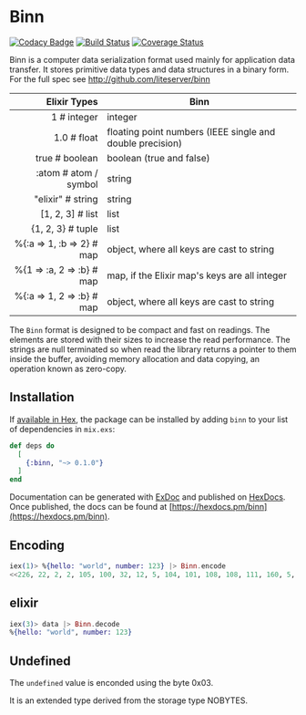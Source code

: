 # Binn

[![Codacy Badge](https://api.codacy.com/project/badge/Grade/1d0f255bb75946ebb800b52ec48bd4db)](https://app.codacy.com/app/thanos/binn?utm_source=github.com&utm_medium=referral&utm_content=thanos/binn&utm_campaign=Badge_Grade_Dashboard)
[![Build Status](https://travis-ci.org/thanos/binn.svg?branch=master)](https://travis-ci.org/thanos/binn)
[![Coverage Status](https://coveralls.io/repos/github/thanos/binn/badge.svg?branch=master)](https://coveralls.io/github/thanos/binn?branch=master)


Binn is a computer data serialization format used mainly for application data transfer. It stores primitive data types and data structures in a binary form. For the full spec see http://github.com/liteserver/binn

Elixir Types | Binn 
-------------:|------
1          # integer | integer
1.0        # float  | floating point numbers (IEEE single and double precision)
true       # boolean | boolean (true and false)
:atom      # atom / symbol | string
"elixir"   # string | string
[1, 2, 3]  # list | list
{1, 2, 3}  # tuple | list
%{:a => 1, :b => 2} # map | object,  where all keys are cast to string 
%{1 => :a, 2 => :b} # map | map, if the Elixir map's keys are all integer
%{:a => 1, 2 => :b} # map | object, where all keys are cast to string



The `Binn` format is designed to be compact and fast on readings. The elements are stored with their sizes to increase the read performance. The strings are null terminated so when read the library returns a pointer to them inside the buffer, avoiding memory allocation and data copying, an operation known as zero-copy.

## Installation

If [available in Hex](https://hex.pm/docs/publish), the package can be installed
by adding `binn` to your list of dependencies in `mix.exs`:

```elixir
def deps do
  [
    {:binn, "~> 0.1.0"}
  ]
end
```

Documentation can be generated with [ExDoc](https://github.com/elixir-lang/ex_doc)
and published on [HexDocs](https://hexdocs.pm). Once published, the docs can
be found at [https://hexdocs.pm/binn](https://hexdocs.pm/binn).


## Encoding

```elixir
iex(1)> %{hello: "world", number: 123} |> Binn.encode
<<226, 22, 2, 2, 105, 100, 32, 12, 5, 104, 101, 108, 108, 111, 160, 5, 119, 111, 114, 108, 100, 0>>
```

## elixir

```elixir
iex(3)> data |> Binn.decode
%{hello: "world", number: 123}
```

Undefined
---------

The `undefined` value is enconded using the byte 0x03.

It is an extended type derived from the storage type NOBYTES.
